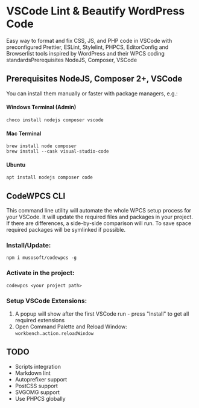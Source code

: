 # VSCode Lint & Beautify WordPress Code

Easy way to format and fix CSS, JS, and PHP code in VSCode with preconfigured Prettier, ESLint, Stylelint, PHPCS, EditorConfig and Browserlist tools inspired by WordPress and their WPCS coding standardsPrerequisites NodeJS, Composer, VSCode

## Prerequisites NodeJS, Composer 2+, VSCode

You can install them manually or faster with package managers, e.g.:

#### Windows Terminal (Admin)

```
choco install nodejs composer vscode
```

#### Mac Terminal

```
brew install node composer
brew install --cask visual-studio-code
```

#### Ubuntu

```
apt install nodejs composer code
```

## CodeWPCS CLI

This command line utility will automate the whole WPCS setup process for your VSCode. It will update the required files and packages in your project. If there are differences, a side-by-side comparison will run. To save space required packages will be symlinked if possible.

### Install/Update:

```
npm i musosoft/codewpcs -g
```

### Activate in the project:

```
codewpcs <your project path>
```

### Setup VSCode Extensions:

1. A popup will show after the first VSCode run - press "Install" to get all required extensions
2. Open Command Palette and Reload Window: `workbench.action.reloadWindow`

## TODO

-   Scripts integration
-   Markdown lint
-   Autoprefixer support
-   PostCSS support
-   SVGOMG support
-   Use PHPCS globally
